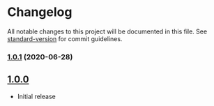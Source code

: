 # Changelog

All notable changes to this project will be documented in this file. See [standard-version](https://github.com/conventional-changelog/standard-version) for commit guidelines.

### [1.0.1](https://github.com/sketchbuch/electron-parcel-react-typescript/compare/v1.0.0...v1.0.1) (2020-06-28)

## [1.0.0](2020-06-28)

- Initial release
